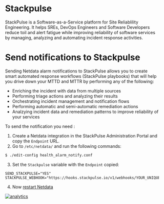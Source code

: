<!--
title: "Send notifications to Stackpulse"
description: "Send alerts to your Stackpulse Netdata integration any time an anomaly or performance issue strikes a node in your infrastructure."
sidebar_label: "Opsgenie"
custom_edit_url: https://github.com/netdata/netdata/edit/master/health/notifications/opsgenie/README.md
-->

# Stackpulse

StackPulse is a Software-as-a-Service platform for Site Reliablility Engineering. It helps SREs, DevOps Engineers and 
Software Developers reduce toil and alert fatigue while improving reliability of software services by managing, 
analyzing and automating incident response activities.

# Send notifications to Stackpulse

Sending Netdata alarm notifications to StackPulse allows you to create smart automated response workflows 
(StackPulse playbooks) that will help you drive down your MTTD and MTTR by performing any of the following:

* Enriching the incident with data from multiple sources
* Performing triage actions and analyzing their results
* Orchestrating incident management and notification flows
* Performing automatic and semi-automatic remediation actions
* Analzying incident data and remediation patterns to improve reliability of your services

To send the notification you need :

1.  Create a Netdata integration in the StackPulse Administration Portal and copy the `Endpoint` URL.
2.  Go to `/etc/netdata/` and run the following commands:

```sh
$ ./edit-config health_alarm_notify.conf
```

3.  Set the `Stackpulse` variable with the `Endpoint` copied:

```
SEND_STACKPULSE="YES"
STACKPULSE_WEBHOOK="https://hooks.stackpulse.io/v1/webhooks/YOUR_UNIQUE_ID"
```

4.  Now [restart Netdata](/docs/getting-started.md#start-stop-and-restart-netdata)

[![analytics](https://www.google-analytics.com/collect?v=1&aip=1&t=pageview&_s=1&ds=github&dr=https%3A%2F%2Fgithub.com%2Fnetdata%2Fnetdata&dl=https%3A%2F%2Fmy-netdata.io%2Fgithub%2Fhealth%2Fnotifications%2Fopsgenie%2FREADME%2FDonations-netdata-has-received&_u=MAC~&cid=5792dfd7-8dc4-476b-af31-da2fdb9f93d2&tid=UA-64295674-3)](<>)